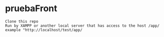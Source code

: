 # pruebaFront
```
Clone this repo
Run by XAMPP or another local server that has access to the host /app/
example "http://localhost/test/app/
```
